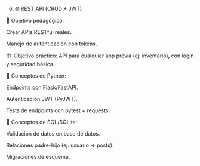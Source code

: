 6) 🌐 REST API (CRUD + JWT)

🎯 Objetivo pedagógico:

Crear APIs RESTful reales.

Manejo de autenticación con tokens.

🏗️ Objetivo práctico:
API para cualquier app previa (ej: inventario), con login y seguridad básica.

📌 Conceptos de Python:

Endpoints con Flask/FastAPI.

Autenticación JWT (PyJWT).

Tests de endpoints con pytest + requests.

📌 Conceptos de SQL/SQLite:

Validación de datos en base de datos.

Relaciones padre-hijo (ej: usuario → posts).

Migraciones de esquema.
